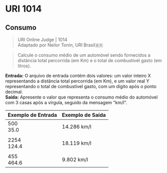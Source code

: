 # URI 1014

## Consumo

>URI Online Judge | 1014  
>Adaptado por Neilor Tonin, URI Brasil:brazil:

>Calcule o consumo médio de um automóvel sendo fornecidos a distância total percorrida (em Km) e o total de combustível gasto (em litros).  

**Entrada:** O arquivo de entrada contém dois valores: um valor inteiro X representando a distância total percorrida (em Km), e um valor real Y representando o total de combustível gasto, com um dígito após o ponto decimal.  
**Saída:** Apresente o valor que representa o consumo médio do automóvel com 3 casas após a vírgula, seguido da mensagem "km/l".  

| Exemplo de Entrada | Exemplo de Saída |
| ------------------ | ---------------- |
| 500<br>35.0        | 14.286 km/l      |
|                    |                  |
| 2254<br>124.4      | 18.119 km/l      |
|                    |                  |
| 455<br>464.6       | 9.802 km/l       |
